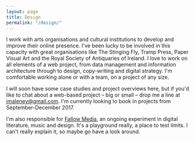 ```yaml
---
layout: page
title: Design
permalink: "/design/"
---
```



I work with arts organisations and cultural institutions to develop and improve their online presence. I've been lucky to be involved in this capacity with great organisations like The Stinging Fly, Tramp Press, Paper Visual Art and the Royal Society of Antiquaries of Ireland. I love to work on all elements of a web project, from data management and information architecture through to design, copy-writing and digital strategy. I'm comfortable working alone or with a team, on a project of any size.

I will soon have some case studies and project overviews here, but if you'd like to chat about a web-based project – big or small – drop me a line at [imaleney@gmail.com](mailto:imaleney@gmail.com). I'm currently looking to book in projects from September-December 2017.

I'm also responsible for [Fallow Media](https://fallowmedia.com), an ongoing experiment in digital literature, music and design. It's a playground really, a place to test limits. I can't really explain it, so maybe go have a look around.

